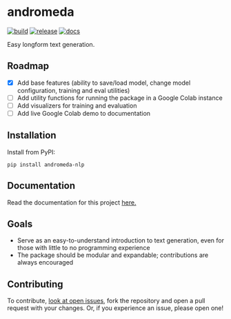 # andromeda

[![build](https://github.com/mchaney-dev/andromeda/actions/workflows/test_build.yml/badge.svg)](https://github.com/mchaney-dev/andromeda/actions/workflows/test_build.yml) [![release](https://github.com/mchaney-dev/andromeda/actions/workflows/test_release.yml/badge.svg)](https://github.com/mchaney-dev/andromeda/actions/workflows/test_release.yml) [![docs](https://readthedocs.org/projects/andromeda-nlp/badge/?version=latest)](https://andromeda-nlp.readthedocs.io/en/latest/?badge=latest)

Easy longform text generation.

## Roadmap
- [x] Add base features (ability to save/load model, change model configuration, training and eval utilities)
- [ ] Add utility functions for running the package in a Google Colab instance
- [ ] Add visualizers for training and evaluation
- [ ] Add live Google Colab demo to documentation

## Installation
Install from PyPI:
```
pip install andromeda-nlp
```

## Documentation
Read the documentation for this project [here.](https://andromeda-nlp.readthedocs.io/en/latest/)

## Goals
- Serve as an easy-to-understand introduction to text generation, even for those with little to no programming experience
- The package should be modular and expandable; contributions are always encouraged

## Contributing
To contribute, [look at open issues](https://github.com/mchaney-dev/andromeda/issues), fork the repository and open a pull request with your changes. Or, if you experience an issue, please open one!
